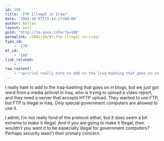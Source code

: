 ```yaml
---
id: 180
title: 'FTP Illegal in Iraq?'
date: '2002-10-07T15:14:17+00:00'
author: Kellan
layout: post
guid: 'http://lm.quxx.info/?p=180'
permalink: /2002/10/07/ftp-illegal-in-iraq/
typo_id:
    - '178'
mt_id:
    - '188'
link_related:
    - ''
raw_content:
    - "<p>\r\nI really hate to add to the Iraq-bashing that goes on in blogs, but we just got word from a media activist in Iraq, who is trying to upload a video report, and they need a server that accepts HTTP upload.  They wanted to use FTP, but FTP is illegal in Iraq.  Only special government computers are allowed to use it.\r\n</p>\r\n<p>\r\nI admit, I\\'m not really fond of the protocol either, but it does seem a bit extreme to make it illegal.  And if you are going to make it illegal, then wouldn\\'t you want it to be especially illegal for government computers?  Perhaps security wasn\\'t their primary concern.\r\n</p>"
---
```


I really hate to add to the Iraq-bashing that goes on in blogs, but we just got word from a media activist in Iraq, who is trying to upload a video report, and they need a server that accepts HTTP upload. They wanted to use FTP, but FTP is illegal in Iraq. Only special government computers are allowed to use it.

I admit, I’m not really fond of the protocol either, but it does seem a bit extreme to make it illegal. And if you are going to make it illegal, then wouldn’t you want it to be especially illegal for government computers? Perhaps security wasn’t their primary concern.
